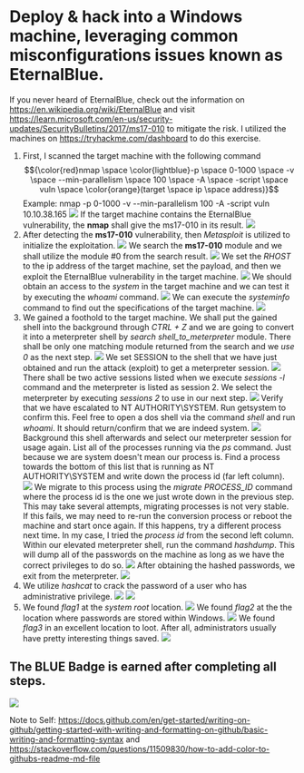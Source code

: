 # Deploy & hack into a Windows machine, leveraging common misconfigurations issues known as EternalBlue.
If you never heard of EternalBlue, check out the information on https://en.wikipedia.org/wiki/EternalBlue and visit https://learn.microsoft.com/en-us/security-updates/SecurityBulletins/2017/ms17-010 to mitigate the risk. I utilized the machines on https://tryhackme.com/dashboard to do this exercise.
1. First, I scanned the target machine with the following command $${\color{red}nmap \space \color{lightblue}-p \space 0-1000 \space -v \space --min-parallelism \space 100 \space -A \space -script \space vuln \space \color{orange}(target \space ip \space address)}$$
   Example: nmap -p 0-1000 -v --min-parallelism 100 -A -script vuln 10.10.38.165
   ![](https://github.com/jtoalu/EternalBlue-Metasploit-Hashcat/blob/main/Screenshot%202024-06-18%20183423.png)
   If the target machine contains the EternalBlue vulnerability, the **nmap** shall give the ms17-010 in its result.
   ![](https://github.com/jtoalu/EternalBlue-Metasploit-Hashcat/blob/main/Screenshot%202024-06-18%20183608.png)
2. After detecting the **ms17-010** vulnerability, then *Metasploit* is utilized to initialize the exploitation.
   ![](https://github.com/jtoalu/EternalBlue-Metasploit-Hashcat/blob/main/Screenshot%202024-06-18%20183649.png)
   We search the **ms17-010** module and we shall utilize the module #0 from the search result.
   ![](https://github.com/jtoalu/EternalBlue-Metasploit-Hashcat/blob/main/Screenshot%202024-06-18%20183720.png)
   We set the *RHOST* to the ip address of the target machine, set the payload, and then we exploit the EternalBlue vulnerability in the target machine.
   ![](https://github.com/jtoalu/EternalBlue-Metasploit-Hashcat/blob/main/Screenshot%202024-06-18%20183757.png)
   We should obtain an access to the *system* in the target machine and we can test it by executing the *whoami* command.
   ![](https://github.com/jtoalu/EternalBlue-Metasploit-Hashcat/blob/main/Screenshot%202024-06-18%20183831.png)
   We can execute the *systeminfo* command to find out the specifications of the target machine.
   ![](https://github.com/jtoalu/EternalBlue-Metasploit-Hashcat/blob/main/Screenshot%202024-06-18%20183320.png)
3. We gained a foothold to the target machine. We shall put the gained shell into the background through *CTRL + Z* and we are going to convert it into a meterpreter shell by *search shell_to_meterpreter* module. There shall be only one matching module returned from the search and we *use 0* as the next step.
   ![](https://github.com/jtoalu/EternalBlue-Metasploit-Hashcat/blob/main/Screenshot%202024-06-20%20124610.png)
   We set SESSION to the shell that we have just obtained and run the attack (exploit) to get a meterpreter session.
   ![](https://github.com/jtoalu/EternalBlue-Metasploit-Hashcat/blob/main/Screenshot%202024-06-20%20124807.png)
   There shall be two active sessions listed when we execute *sessions -l* command and the meterpreter is listed as session 2. We select the meterpreter by executing *sessions 2* to use in our next step.
   ![](https://github.com/jtoalu/EternalBlue-Metasploit-Hashcat/blob/main/Screenshot%202024-06-20%20124928.png)
   Verify that we have escalated to NT AUTHORITY\SYSTEM. Run getsystem to confirm this. Feel free to open a dos shell via the command *shell* and run *whoami*. It should return/confirm that we are indeed system.
   ![](https://github.com/jtoalu/EternalBlue-Metasploit-Hashcat/blob/main/Screenshot%202024-06-20%20125028.png)
   Background this shell afterwards and select our meterpreter session for usage again. List all of the processes running via the *ps* command. Just because we are system doesn't mean our process is. Find a process towards the bottom of this list that is running as NT AUTHORITY\SYSTEM and write down the process id (far left column).
   ![](https://github.com/jtoalu/EternalBlue-Metasploit-Hashcat/blob/main/Screenshot%202024-06-20%20125106.png)
   We migrate to this process using the *migrate PROCESS_ID* command where the process id is the one we just wrote down in the previous step. This may take several attempts, migrating processes is not very stable. If this fails, we may need to re-run the conversion process or reboot the machine and start once again. If this happens, try a different process next time. In my case, I tried the *process id* from the second left column. Within our elevated meterpreter shell, run the command *hashdump*. This will dump all of the passwords on the machine as long as we have the correct privileges to do so. 
   ![](https://github.com/jtoalu/EternalBlue-Metasploit-Hashcat/blob/main/Screenshot%202024-06-20%20125315.png)
   After obtaining the hashed passwords, we exit from the meterpreter.
   ![](https://github.com/jtoalu/EternalBlue-Metasploit-Hashcat/blob/main/Screenshot%202024-06-20%20125521.png)
4. We utilize *hashcat* to crack the password of a user who has administrative privilege.
   ![](https://github.com/jtoalu/EternalBlue-Metasploit-Hashcat/blob/main/Screenshot%202024-06-21%20133909.png)
   ![](https://github.com/jtoalu/EternalBlue-Metasploit-Hashcat/blob/main/Screenshot%202024-06-21%20133944.png)
5. We found *flag1* at the *system root* location.
   ![](https://github.com/jtoalu/EternalBlue-Metasploit-Hashcat/blob/main/Screenshot%202024-06-20%20125614%20flag1.png)
   We found *flag2* at the the location where passwords are stored within Windows.
   ![](https://github.com/jtoalu/EternalBlue-Metasploit-Hashcat/blob/main/Screenshot%202024-06-20%20125720%20flag2.png)
   We found *flag3* in an excellent location to loot. After all, administrators usually have pretty interesting things saved.
   ![](https://github.com/jtoalu/EternalBlue-Metasploit-Hashcat/blob/main/Screenshot%202024-06-20%20125847%20flag3.png)

## The BLUE Badge is earned after completing all steps.
![](https://github.com/jtoalu/EternalBlue-Metasploit-Hashcat/blob/main/Screenshot%202024-06-20%20130121.png)

Note to Self: https://docs.github.com/en/get-started/writing-on-github/getting-started-with-writing-and-formatting-on-github/basic-writing-and-formatting-syntax and https://stackoverflow.com/questions/11509830/how-to-add-color-to-githubs-readme-md-file
